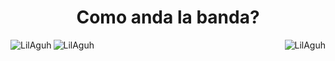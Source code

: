 <h1 align="center">Como anda la banda?</h1>
<img align="left" src="https://raw.githubusercontent.com/LilAguh/LilAguh/main/dino.gif" alt="LilAguh" />

<div>
<img align="left" src="https://github-readme-stats.vercel.app/api/top-langs?username=LilAguh&show_icons=true&locale=en&layout=compact" alt="LilAguh" />
<img align="right" src="https://github-readme-stats.vercel.app/api?username=LilAguh&show_icons=true&locale=en" alt="LilAguh" />
</div>
